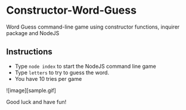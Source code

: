 # Constructor-Word-Guess
Word Guess command-line game using constructor functions, inquirer package and NodeJS

## Instructions
- Type `node index` to start the NodeJS command line game
- Type `letters` to try to guess the word.
- You have 10 tries per game

![image][sample.gif]

Good luck and have fun!

